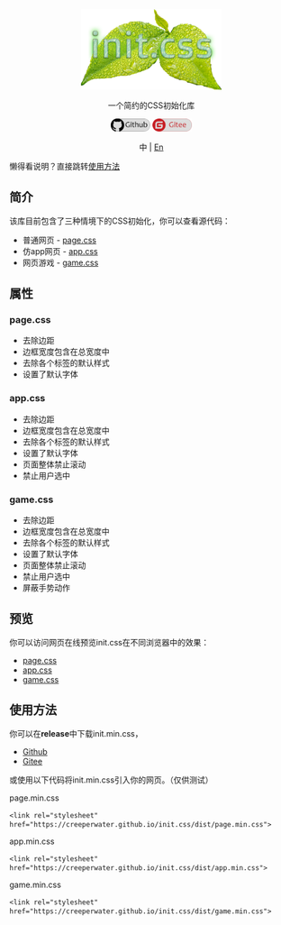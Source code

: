 <div align='center'>
<img src='img/logo.png' width='250' alt='logo'>
<p>一个简约的CSS初始化库</p>
<a href='https://github.com/creeperwater/init.css/'><img src="img/github.png" width='70' alt='star'></a>
<a href='https://gitee.com/creeperwater/init.css/'><img src='img/gitee.png' width='70' alt='star'/></a>
<p>中 | <a href='README.md'>En</a></p>
</div>

懒得看说明？直接跳转[使用方法](#使用方法)

## 简介

该库目前包含了三种情境下的CSS初始化，你可以查看源代码：

- 普通网页 - [page.css](src/page.css)
- 仿app网页 - [app.css](src/app.css)
- 网页游戏 - [game.css](src/game.css)

## 属性

### page.css

- 去除边距
- 边框宽度包含在总宽度中
- 去除各个标签的默认样式
- 设置了默认字体

### app.css

- 去除边距
- 边框宽度包含在总宽度中
- 去除各个标签的默认样式
- 设置了默认字体
- 页面整体禁止滚动
- 禁止用户选中

### game.css

- 去除边距
- 边框宽度包含在总宽度中
- 去除各个标签的默认样式
- 设置了默认字体
- 页面整体禁止滚动
- 禁止用户选中
- 屏蔽手势动作

## 预览

你可以访问网页在线预览init.css在不同浏览器中的效果：

- [page.css](https://creeperwater.github.io/init.css/view/page.html)
- [app.css](https://creeperwater.github.io/init.css/view/app.html)
- [game.css](https://creeperwater.github.io/init.css/view/game.html)

## 使用方法

你可以在**release**中下载init.min.css，

- [Github](https://github.com/creeperwater/init.css/releases)
- [Gitee](https://gitee.com/creeperwater/init.css/releases)

或使用以下代码将init.min.css引入你的网页。（仅供测试）

page.min.css
```
<link rel="stylesheet" href="https://creeperwater.github.io/init.css/dist/page.min.css">
```

app.min.css
```
<link rel="stylesheet" href="https://creeperwater.github.io/init.css/dist/app.min.css">
```

game.min.css
```
<link rel="stylesheet" href="https://creeperwater.github.io/init.css/dist/game.min.css">
```